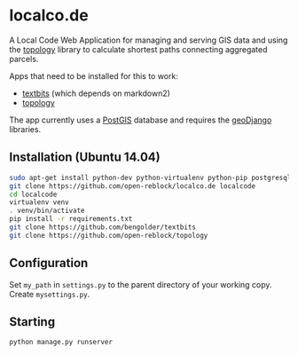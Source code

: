 # localco.de

A Local Code Web Application for managing and serving GIS data and using the [topology](https://github.com/open-reblock/topology) library to calculate shortest paths connecting aggregated parcels.

Apps that need to be installed for this to work:

* [textbits](https://github.com/bengolder/textbits) (which depends on markdown2)
* [topology](https://github.com/open-reblock/topology)

The app currently uses a [PostGIS](https://postgis.net/) database and requires the [geoDjango](https://ocs.djangoproject.com/en/1.8/ref/contrib/gis/install/) libraries. 

## Installation (Ubuntu 14.04)

```bash
sudo apt-get install python-dev python-virtualenv python-pip postgresql-9.3-postgis-2.1 postgresql-server-dev-9.3
git clone https://github.com/open-reblock/localco.de localcode
cd localcode
virtualenv venv
. venv/bin/activate
pip install -r requirements.txt
git clone https://github.com/bengolder/textbits
git clone https://github.com/open-reblock/topology
```

## Configuration

Set `my_path` in `settings.py` to the parent directory of your working copy. Create `mysettings.py`.

## Starting

```bash
python manage.py runserver
```
